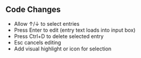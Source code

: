## Code Changes

- Allow ↑/↓ to select entries
- Press Enter to edit (entry text loads into input box)
- Press Ctrl+D to delete selected entry
- Esc cancels editing
- Add visual highlight or icon for selection
